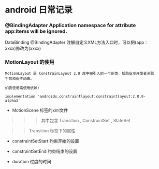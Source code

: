 # android 日常记录

### @BindingAdapter  Application namespace for attribute app:items will be ignored.

DataBinding @BindingAdapter  注解自定义XML方法入口时，可以把(app：xxxx)修改为(xxxx)

### MotionLayout 的使用

```
MotionLayout 是 ConstrainLayout 2.0 库中被引入的一个新类，帮助安卓开发者关联手势和组件动画。

如要使用需使用依赖:

implementation 'androidx.constraintlayout:constraintlayout:2.0.0-alpha3'

```

* MotionScene 标签的xml文件

>>>  其中包含 Transition , ConstraintSet , StateSet

>> Transition 标签下的属性

* constraintSetStart   约束开始的设置

* constraintSetEnd     约束结束的设置

* duration             过度的时间
 
 
